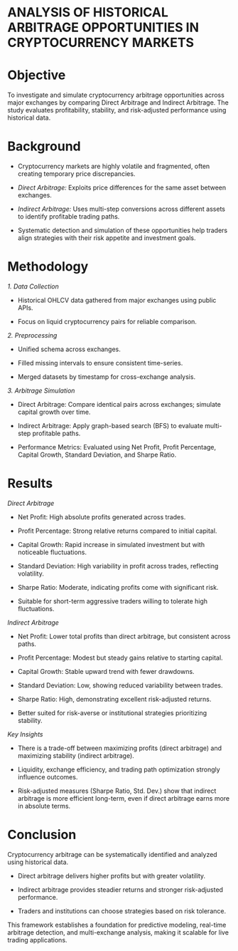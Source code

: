 # ANALYSIS OF HISTORICAL ARBITRAGE OPPORTUNITIES IN CRYPTOCURRENCY MARKETS

# **Objective**

To investigate and simulate cryptocurrency arbitrage opportunities across major exchanges by comparing Direct Arbitrage and Indirect Arbitrage. The study evaluates profitability, stability, and risk-adjusted performance using historical data.

# **Background**

 - Cryptocurrency markets are highly volatile and fragmented, often creating temporary price discrepancies.

 - _Direct Arbitrage:_ Exploits price differences for the same asset between exchanges.

 - _Indirect Arbitrage:_ Uses multi-step conversions across different assets to identify profitable trading paths.

 - Systematic detection and simulation of these opportunities help traders align strategies with their risk appetite and investment goals.

# **Methodology**

_1. Data Collection_

 - Historical OHLCV data gathered from major exchanges using public APIs.

 - Focus on liquid cryptocurrency pairs for reliable comparison.

_2. Preprocessing_

 - Unified schema across exchanges.

 - Filled missing intervals to ensure consistent time-series.

 - Merged datasets by timestamp for cross-exchange analysis.

_3. Arbitrage Simulation_

 - Direct Arbitrage: Compare identical pairs across exchanges; simulate capital growth over time.

 - Indirect Arbitrage: Apply graph-based search (BFS) to evaluate multi-step profitable paths.

 - Performance Metrics: Evaluated using Net Profit, Profit Percentage, Capital Growth, Standard Deviation, and Sharpe Ratio.

# **Results**

_Direct Arbitrage_

 - Net Profit: High absolute profits generated across trades.

 - Profit Percentage: Strong relative returns compared to initial capital.

 - Capital Growth: Rapid increase in simulated investment but with noticeable fluctuations.

 - Standard Deviation: High variability in profit across trades, reflecting volatility.

 - Sharpe Ratio: Moderate, indicating profits come with significant risk.

 - Suitable for short-term aggressive traders willing to tolerate high fluctuations.

_Indirect Arbitrage_

 - Net Profit: Lower total profits than direct arbitrage, but consistent across paths.

 - Profit Percentage: Modest but steady gains relative to starting capital.

 - Capital Growth: Stable upward trend with fewer drawdowns.

 - Standard Deviation: Low, showing reduced variability between trades.

 - Sharpe Ratio: High, demonstrating excellent risk-adjusted returns.

 - Better suited for risk-averse or institutional strategies prioritizing stability.

_Key Insights_

 - There is a trade-off between maximizing profits (direct arbitrage) and maximizing stability (indirect arbitrage).

 - Liquidity, exchange efficiency, and trading path optimization strongly influence outcomes.

 - Risk-adjusted measures (Sharpe Ratio, Std. Dev.) show that indirect arbitrage is more efficient long-term, even if direct arbitrage earns more in absolute terms.

# **Conclusion**

Cryptocurrency arbitrage can be systematically identified and analyzed using historical data.

 - Direct arbitrage delivers higher profits but with greater volatility.

 - Indirect arbitrage provides steadier returns and stronger risk-adjusted performance.

 - Traders and institutions can choose strategies based on risk tolerance.

This framework establishes a foundation for predictive modeling, real-time arbitrage detection, and multi-exchange analysis, making it scalable for live trading applications.
